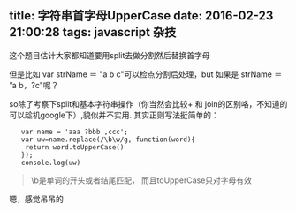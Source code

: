 title: 字符串首字母UpperCase
date: 2016-02-23 21:00:28
tags: javascript 杂技
---
这个题目估计大家都知道要用split去做分割然后替换首字母

但是比如 var strName ＝ "a b c"可以检点分割后处理，but 如果是 strName ＝ ”a   b，?c"呢？

so除了考察下split和基本字符串操作（你当然会比较+ 和 join的区别咯，不知道的可以趁机google下）,貌似并不实用. 其实正则写法挺简单的：

```
   var name = 'aaa ?bbb ,ccc';
   var uw=name.replace(/\b\w/g, function(word){
  	return word.toUpperCase()
   });
   console.log(uw)
```

> \b是单词的开头或者结尾匹配， 而且toUpperCase只对字母有效

嗯，感觉吊吊的

